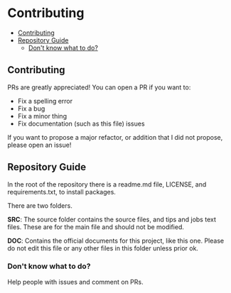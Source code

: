 # Contributing

- [Contributing](#contributing-1)
- [Repository Guide](#repository-guide)
  - [Don't know what to do?](#dont-know-what-to-do)

## Contributing

PRs are greatly appreciated! You can open a PR if you want to:

- Fix a spelling error
- Fix a bug
- Fix a minor thing
- Fix documentation (such as this file) issues

If you want to propose a major refactor, or addition that I did not propose, please open an issue!

## Repository Guide

In the root of the repository there is a readme.md file, LICENSE, and requirements.txt, to install packages.

There are two folders. 

**SRC**: The source folder contains the source files, and tips and jobs text files. These are for the main file and should not be modified.

**DOC**: Contains the official documents for this project, like this one. Please do not edit this file or any other files in this folder unless prior ok.

### Don't know what to do?

Help people with issues and comment on PRs.
